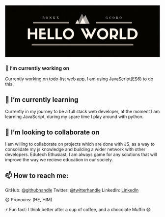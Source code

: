 ![screenshot](./Banner.png)


### 🔭  I’m currently working on 
Currently working on todo-list web app, I am using JavaScript(ES6) to do this.

 ## 🌱 I’m currently learning  
 Currently in my journey to be a full stack web developer, at the moment I am learning JavaScript, during my spare time I play around with python.

## 👯 I’m looking to collaborate on 
I am willing to collaborate on projects which are done with JS, as a way to consolidate my js knowledge and building a wider network with other developers.
Edutech Ethusiast, I am always game for any solutions that will improve the way we recieve education in our society.


## 📫 How to reach me:
GitHub: [@githubhandle](https://github.com/BonkeGcobo)
Twitter: [@twitterhandle](https://twitter.com/bonke_gcobo)
LinkedIn: [LinkedIn](https://www.linkedin.com/in/bonke-gcobo-28a763125/)



 😄 Pronouns: (HE, HIM)

⚡ Fun fact: I think better after a cup of coffee, and a chocolate Muffin 😄

